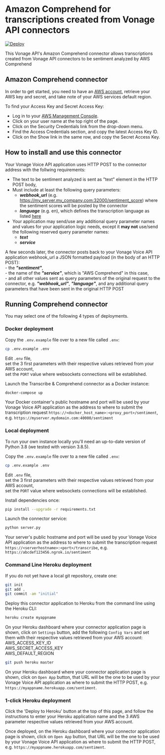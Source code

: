 # Amazon Comprehend for transcriptions created from Vonage API connectors

[![Deploy](https://www.herokucdn.com/deploy/button.svg)](https://heroku.com/deploy?template=https://github.com/nexmo-se/aws-comprehend)

This Vonage API's Amazon Comprehend connector allows transcriptions created from Vonage API connectors to be sentiment analyzed by AWS Comprehend

## Amazon Comprehend connector

In order to get started, you need to have an [AWS account](http://aws.amazon.com), retrieve your AWS key and secret, and take note of your AWS services default region.

To find your Access Key and Secret Access Key:

- Log in to your [AWS Management Console](http://aws.amazon.com/console).
- Click on your user name at the top right of the page.
- Click on the Security Credentials link from the drop-down menu.
- Find the Access Credentials section, and copy the latest Access Key ID.
- Click on the Show link in the same row, and copy the Secret Access Key.

## How to install and use this connector

Your Vonage Voice API application uses HTTP POST to the connector address with the follwing requirements:
- The text to be sentiment analyzed is sent as "text" element in the HTTP POST body,
- Must include at least the following query parameters:
	- _**webhook_url**_ (e.g. https://my_server.my_company.com:32000/sentiment_score) where the sentiment scores will be posted by the connector
	- _**language**_ (e.g. en), which defines the transcription language as listed [here](https://docs.aws.amazon.com/comprehend/latest/dg/supported-languages.html)
- Your application may send/use any additional query parameter names and values for your application logic needs, except it **may not** use/send the following reserved query parameter names:
	- _**text**_
	- _**service**_ 

A few seconds later, the connector posts back to your Vonage Voice API application webhook_url a JSON formatted payload (in the body of an HTTP POST):</br>
	- the _**"sentiment"**_,</br>
	- the name of the _**"service"**_, which is "AWS Comprehend" in this case,</br> 
	- and all other values sent as query parameters of the original request to the connector, e.g. _**"webhook_url"**_, _**"language"**_, and any additional query parameters that have been sent in the original HTTP POST</br>

## Running Comprehend connector

You may select one of the following 4 types of deployments.

### Docker deployment

Copy the `.env.example` file over to a new file called `.env`:
```bash
cp .env.example .env
```

Edit `.env` file,<br/>
set the 3 first parameters with their respective values retrieved from your AWS account,<br/>
set the `PORT` value where websockets connections will be established.

Launch the Transcribe & Comprehend connector as a Docker instance:

```bash
docker-compose up
```
Your Docker container's public hostname and port will be used by your Vonage Voice API application as the address to where to submit the transcription request `https://<docker_host_name>:<proxy_port>/sentiment`, e.g. `https://myserver.mydomain.com:40000/sentiment`

### Local deployment

To run your own instance locally you'll need an up-to-date version of Python 3.8 (we tested with version 3.8.5).

Copy the `.env.example` file over to a new file called `.env`:

```bash
cp .env.example .env
```

Edit `.env` file,<br/>
set the 3 first parameters with their respective values retrieved from your AWS account,<br/>
set the `PORT` value where websockets connections will be established.

Install dependencies once:
```bash
pip install --upgrade -r requirements.txt
```

Launch the connector service:
```bash
python server.py
```

Your server's public hostname and port will be used by your Vonage Voice API application as the address to where to submit the transcription request `https://<serverhostname>:<port>/transcribe`, e.g. `https://abcdef123456.ngrok.io/sentiment`

### Command Line Heroku deployment

If you do not yet have a local git repository, create one:</br>
```bash
git init
git add .
git commit -am "initial"
```

Deploy this connector application to Heroku from the command line using the Heroku CLI:

```bash
heroku create myappname
```

On your Heroku dashboard where your connector application page is shown, click on `Settings` button,
add the following `Config Vars` and set them with their respective values retrieved from your AWS account:</br>
AWS_ACCESS_KEY_ID</br>
AWS_SECRET_ACCESS_KEY</br>
AWS_DEFAULT_REGION</br>

```bash
git push heroku master
```

On your Heroku dashboard where your connector application page is shown, click on `Open App` button, that URL will be the one to be used by your Vonage Voice API application as where to submit the HTTP POST, e.g. `https://myappname.herokuapp.com/sentiment`.

### 1-click Heroku deployment

Click the 'Deploy to Heroku' button at the top of this page, and follow the instructions to enter your Heroku application name and the 3 AWS parameter respective values retrieved from your AWS account.

Once deployed, on the Heroku dashboard where your connector application page is shown, click on `Open App` button, that URL will be the one to be used by your Vonage Voice API application as where to submit the HTTP POST, e.g. `https://myappname.herokuapp.com/sentiment`.
